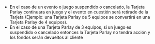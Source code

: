 - En el caso de un evento o juego suspendido o cancelado, la Tarjeta Parlay continuara en juego y el evento en cuestión será retirado de la Tarjeta (Ejemplo: una Tarjeta Parlay de 5 equipos se convertirá en una Tarjeta Parlay de 4 equipos). 
- En el caso de una Tarjeta Parlay de 3 equipos, si un juego es suspendido o cancelado entonces la Tarjeta Parlay no tendrá acción y los fondos serán devueltos al cliente

